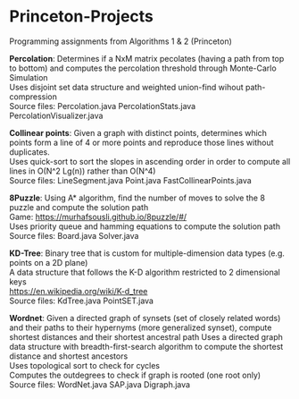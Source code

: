 # Princeton-Projects
Programming assignments from Algorithms 1 & 2 (Princeton)

**Percolation**: Determines if a NxM matrix pecolates (having a path from top to bottom) and computes the percolation threshold through Monte-Carlo Simulation  
    Uses disjoint set data structure and weighted union-find wihout path-compression  
    Source files: Percolation.java PercolationStats.java PercolationVisualizer.java  
      

**Collinear points**: Given a graph with distinct points, determines which points form a line of 4 or more points and reproduce those lines without duplicates.   
    Uses quick-sort to sort the slopes in ascending order in order to compute all lines in O(N^2 Lg(n)) rather than O(N^4)  
    Source files: LineSegment.java Point.java  FastCollinearPoints.java  
    
**8Puzzle**: Using A* algorithm, find the number of moves to solve the 8 puzzle and compute the solution path  
    Game: https://murhafsousli.github.io/8puzzle/#/  
    Uses priority queue and hamming equations to compute the solution path   
    Source files: Board.java Solver.java   

**KD-Tree**: Binary tree that is custom for multiple-dimension data types (e.g. points on a 2D plane)  
    A data structure that follows the K-D algorithm restricted to 2 dimensional keys  
    https://en.wikipedia.org/wiki/K-d_tree  
    Source files: KdTree.java PointSET.java  

**Wordnet**: Given a directed graph of synsets (set of closely related words) and their paths to their hypernyms (more generalized synset),
compute shortest distances and their shortest ancestral path
    Uses a directed graph data structure with breadth-first-search algorithm to compute the shortest distance and shortest ancestors   
    Uses topological sort to check for cycles   
    Computes the outdegrees to check if graph is rooted (one root only)  
    Source files: WordNet.java SAP.java Digraph.java   
    

    
    
    
    
